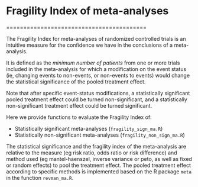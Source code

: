 # Fragility Index of meta-analyses
=========================================

The Fragility Index for meta-analyses of randomized controlled trials is an intuitive measure for the confidence we have in the conclusions of a meta-analysis.

It is defined as the *minimum number of patients* from one or more trials included in the meta-analysis for which a modification on the event status (ie, changing events to non-events, or non-events to events) would change the statistical significance of the pooled treatment effect. 

Note that after specific event-status modifications, a statistically significant pooled treatment effect could be turned non-significant, and a statistically non-significant treatment effect could be turned significant.

Here we provide functions to evaluate the Fragility Index of:

- Statistically significant meta-analyses (`fragility_sign_ma.R`)
- Statistically non-significant meta-analyses (`fragility_non_sign_ma.R`)

The statistical significance and the fragility index of the meta-analysis are relative to the measure (eg risk ratio, odds ratio or risk difference) and method used (eg mantel-haenszel, inverse variance or peto, as well as fixed or random effects) to pool the treatment effect. The pooled treatment effect according to specific methods is implemented based on the R package `meta` in the function `revman_ma.R`.
